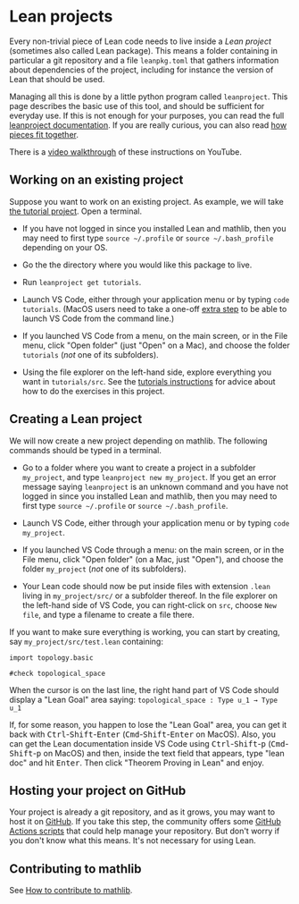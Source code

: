 # Lean projects

Every non-trivial piece of Lean code needs to live inside a *Lean project*
(sometimes also called Lean package).
This means a folder containing in particular a git repository and a file
`leanpkg.toml` that gathers information about dependencies of the
project, including for instance the version of Lean that should be used.

Managing all this is done by a little python program called `leanproject`.
This page describes the basic use of this tool, and should be sufficient
for everyday use.
If this is not enough for your purposes, you can read the
full [leanproject documentation](../leanproject.html).
If you are really curious, you can also read
[how pieces fit together](../toolchain.html).

There is a [video walkthrough](https://www.youtube.com/watch?v=y3GsHIe4wZ4) of these instructions on YouTube.

## Working on an existing project

Suppose you want to work on an existing project. As example, we will take
[the tutorial project](https://github.com/leanprover-community/tutorials).
Open a terminal.

* If you have not logged in since you installed Lean and mathlib, then
  you may need to first type `source ~/.profile` or
  `source ~/.bash_profile` depending on your OS.

* Go the the directory where you would like this package to live.

* Run `leanproject get tutorials`.

* Launch VS Code, either through your application menu or by typing
  `code tutorials`. (MacOS users need to take a one-off
  [extra step](https://code.visualstudio.com/docs/setup/mac#_launching-from-the-command-line)
   to be able to launch VS Code from the command line.)

* If you launched VS Code from a menu, on the main screen, or in the File menu,
  click "Open folder" (just "Open" on a Mac), and choose the folder
  `tutorials` (*not* one of its subfolders).

* Using the file explorer on the left-hand side, explore everything you
  want in `tutorials/src`.
  See the [tutorials instructions](https://github.com/leanprover-community/tutorials/blob/master/README.md)
  for advice about how to do the exercises in this project.

## Creating a Lean project

We will now create a new project depending on mathlib. The following
commands should be typed in a terminal.

* Go to a folder where you want to create a project in a subfolder
  `my_project`, and type `leanproject new my_project`. If you get an
  error message saying `leanproject` is an unknown command and
  you have not logged in since you installed Lean and mathlib, then
  you may need to first type `source ~/.profile` or `source ~/.bash_profile`.

* Launch VS Code, either through your application menu or by typing
  `code my_project`.

* If you launched VS Code through a menu: on the main screen, or in the
  File menu, click "Open folder" (on a Mac, just "Open"), and
  choose the folder `my_project` (*not* one of its subfolders).

* Your Lean code should now be put inside files with extension `.lean`
  living in `my_project/src/` or a subfolder thereof. In the file explorer
  on the left-hand side of VS Code, you can right-click on `src`, choose
  `New file`, and type a filename to create a file there.

If you want to make sure everything is working, you can start by
creating, say `my_project/src/test.lean` containing:
```lean
import topology.basic

#check topological_space
```
When the cursor is on the last line, the right hand part of VS Code
should display a "Lean Goal" area saying:
`topological_space : Type u_1 → Type u_1`

If, for some reason, you happen to lose the "Lean Goal" area, you
can get it back with <kbd>Ctrl</kbd>-<kbd>Shift</kbd>-<kbd>Enter</kbd>
(<kbd>Cmd</kbd>-<kbd>Shift</kbd>-<kbd>Enter</kbd> on MacOS).
Also, you can get the Lean documentation inside VS Code using
<kbd>Ctrl</kbd>-<kbd>Shift</kbd>-<kbd>p</kbd>
(<kbd>Cmd</kbd>-<kbd>Shift</kbd>-<kbd>p</kbd> on MacOS) and then,
inside the text field that appears, type "lean doc" and hit <kbd>Enter</kbd>.
Then click "Theorem Proving in Lean" and enjoy.

## Hosting your project on GitHub

Your project is already a git repository, and as it grows,
you may want to host it on [GitHub](https://guides.github.com/activities/hello-world/).
If you take this step, the community offers some
[GitHub Actions scripts](../ci.html) that could help manage your repository.
But don't worry if you don't know what this means.
It's not necessary for using Lean.

## Contributing to mathlib

See [How to contribute to mathlib](https://leanprover-community.github.io/contribute/index.html).
